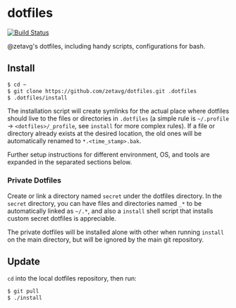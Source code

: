 # dotfiles

[![Build Status](https://travis-ci.org/zetavg/dotfiles.svg?branch=master)](https://travis-ci.org/zetavg/dotfiles)

@zetavg's dotfiles, including handy scripts, configurations for bash.


## Install

```bash
$ cd ~
$ git clone https://github.com/zetavg/dotfiles.git .dotfiles
$ .dotfiles/install
```

The installation script  will  create  symlinks  for  the  actual  place  where
dotfiles should live to the files or directories in `.dotfiles`  (a simple rule
is `~/.profile` → `<dotfiles>/_profile`, see `install` for more complex rules).
If a file or  directory  already  exists  at  the  desired  location,  the  old
ones will be automatically renamed to `*.<time_stamp>.bak`.

Further setup  instructions  for  different  environment,  OS,  and  tools  are 
expanded in the separated sections below.

### Private Dotfiles

Create or link a directory named `secret` under the dotfiles directory. In the
`secret` directory, you can  have  files  and  directories  named  `_*`  to  be
automatically linked as `~/.*`, and also a `install` shell script that installs
custom secret dotfiles is appreciable.

The private dotfiles will be installed alone with other when running `install`
on the main directory, but will be ignored by the main git repository.

## Update

`cd` into the local dotfiles repository, then run:

```bash
$ git pull
$ ./install
```

